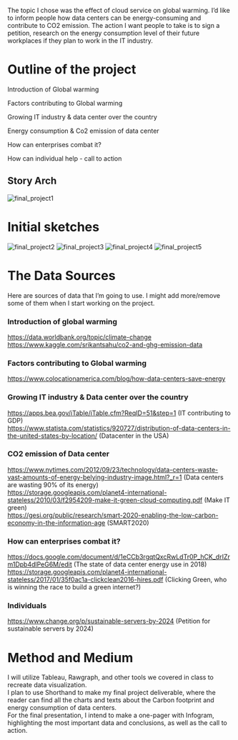 The topic I chose was the effect of cloud service on global warming. I’d like to inform people how data centers can be energy-consuming and contribute to CO2 emission. The action I want people to take is to sign a petition, research on the energy consumption level of their future workplaces if they plan to work in the IT industry.  

# Outline of the project
Introduction of Global warming  

Factors contributing to Global warming  

Growing IT industry & data center over the country  

Energy consumption & Co2 emission of data center  

How can enterprises combat it?  

How can individual help - call to action  

## Story Arch
![final_project1](https://user-images.githubusercontent.com/60080058/74118636-41d0e280-4b8a-11ea-89b0-d039dad57197.png)  

# Initial sketches
![final_project2](https://user-images.githubusercontent.com/60080058/74118642-45646980-4b8a-11ea-92e9-0f26beb53039.png)
![final_project3](https://user-images.githubusercontent.com/60080058/74118647-48f7f080-4b8a-11ea-8e15-59454ff83307.png)
![final_project4](https://user-images.githubusercontent.com/60080058/74118653-4b5a4a80-4b8a-11ea-97c6-e773a9f3284a.png)
![final_project5](https://user-images.githubusercontent.com/60080058/74118656-4dbca480-4b8a-11ea-9dbc-e3d81bf639c8.png)

# The Data Sources
Here are sources of data that I’m going to use. I might add more/remove some of them when I start working on the project.   
### Introduction of global warming    
https://data.worldbank.org/topic/climate-change  
https://www.kaggle.com/srikantsahu/co2-and-ghg-emission-data  
### Factors contributing to Global warming  
https://www.colocationamerica.com/blog/how-data-centers-save-energy  
### Growing IT industry & Data center over the country  
https://apps.bea.gov/iTable/iTable.cfm?ReqID=51&step=1 (IT contributing to GDP)  
https://www.statista.com/statistics/920727/distribution-of-data-centers-in-the-united-states-by-location/ (Datacenter in the USA)  
### CO2 emission of Data center  
https://www.nytimes.com/2012/09/23/technology/data-centers-waste-vast-amounts-of-energy-belying-industry-image.html?_r=1 (Data centers are wasting 90% of its energy)  
https://storage.googleapis.com/planet4-international-stateless/2010/03/f2954209-make-it-green-cloud-computing.pdf (Make IT green)  
https://gesi.org/public/research/smart-2020-enabling-the-low-carbon-economy-in-the-information-age (SMART2020)  
### How can enterprises combat it?    
https://docs.google.com/document/d/1eCCb3rgqtQxcRwLdTr0P_hCK_drIZrm1Dpb4dlPeG6M/edit (The state of data center energy use in 2018)  
https://storage.googleapis.com/planet4-international-stateless/2017/01/35f0ac1a-clickclean2016-hires.pdf (Clicking Green, who is winning the race to build a green internet?)  
### Individuals  
https://www.change.org/p/sustainable-servers-by-2024 (Petition for sustainable servers by 2024)  

# Method and Medium
I will utilize Tableau, Rawgraph, and other tools we covered in class to recreate data visualization.  
I plan to use Shorthand to make my final project deliverable, where the reader can find all the charts and texts about the Carbon footprint and energy consumption of data centers.   
For the final presentation, I intend to make a one-pager with Infogram, highlighting the most important data and conclusions, as well as the call to action.
